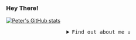 ### Hey There!

[![Peter's GitHub stats](https://github-readme-stats.vercel.app/api?username=peterbinks)](https://github.com/anuraghazra/github-readme-stats)

<details>
<summary align="center"><samp>Find out about me &#8595</samp></summary>
<p> I'm <a href="http://peterbinks.net">Peter (he/him)</a>. I am a design engineer, and I make fast, reliable, and accessible websites. I like Typescript, CSS, and sandwiches.</p>

<a href="https://twitter.com/peterbinks">Follow me on Twitter</a>
</details>